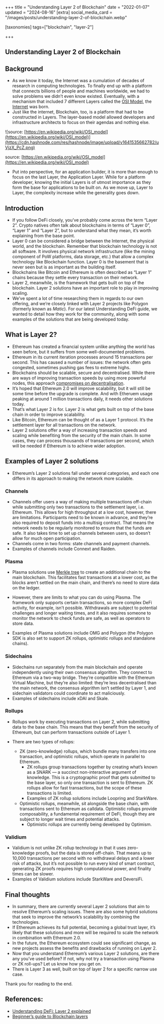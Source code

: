 +++
title = "Understanding Layer 2 of Blockchain"
date = "2022-01-07"
updated = "2024-08-16"
[extra]
social_media_card = "/images/posts/understanding-layer-2-of-blockchain.webp"

[taxonomies]
tags=["blockchain", "layer-2"]

+++
## Understanding Layer 2 of Blockchain

## Background

- As we know it today, the Internet was a cumulation of decades of research in computing technologies. To finally end up with a platform that connects billions of people and machines worldwide, we had to solve problems we didn’t even know existed. Eventually, with a mechanism that included 7 different Layers called the [OSI Model](https://en.wikipedia.org/wiki/OSI_model), the [Internet](https://en.wikipedia.org/wiki/Internet) was born.
- Just like the internet, Blockchain, too, is a platform that had to be constructed in Layers. The layer-based model allowed developers and infrastructure architects to focus on their agendas and nothing else.

![source: [https://en.wikipedia.org/wiki/OSI_model](https://en.wikipedia.org/wiki/OSI_model)](https://cdn.hashnode.com/res/hashnode/image/upload/v1641535662782/uVjzX_PcZ.png)


source: [https://en.wikipedia.org/wiki/OSI_model](https://en.wikipedia.org/wiki/OSI_model)

- Put into perspective, for an application builder, it is more than enough to focus on the last Layer, the Application Layer. While for a platform developer, knowing the initial Layers is of utmost importance as they form the base for applications to be built on. As we move up, Layer to Layer, the complexity increase while the generality goes down.

## Introduction

- If you follow DeFi closely, you’ve probably come across the term “Layer 2”. Crypto natives often talk about blockchains in terms of “Layer 0”, “Layer 1”  and “Layer 2”, but to understand what they mean, it’s worth explaining from the base point.
- Layer 0 can be considered a bridge between the Internet, the physical world, and the blockchain. Remember that blockchain technology is not all software. It involves
physical network infrastructure (like the mining component of PoW platforms, data storage, etc.) that allow a complex technology like Blockchain function. Layer 0 is the basement that is never seen but is as important as the building itself.
- Blockchains like Bitcoin and Ethereum is often described as “Layer 1” chains because they settle every transaction on their network.
- Layer 2, meanwhile, is the framework that gets built on top of the blockchain. Layer 2 solutions have an important role to play in improving scaling.
- We’ve spent a lot of time researching them in regards to our own offering, and we’re closely linked with Layer 2 projects like Polygon (formerly known as *Matic*). For our latest Understanding DeFi guide, we wanted to detail how they work for the community, along with some examples of the solutions that are being developed today.

## **What is Layer 2?**

- Ethereum has created a financial system unlike anything the world has seen before, but it suffers from some well-documented problems.
- Ethereum in its current iteration processes around 15 transactions per second. This has caused a number of issues: the network often gets congested, sometimes pushing gas fees to extreme highs.
- Blockchains should be scalable, secure and decentralised. While there are ways of improving transaction speeds by using more powerful nodes, this approach [compromises on decentralisation](https://twitter.com/SBF_Alameda/status/1343436567847739392).
- It’s hoped that Ethereum 2.0 will improve scalability, but it will still be some time before the upgrade is complete. And with Etheruem usage peaking at around 1 million transactions daily, it needs other solutions today.
- That’s what Layer 2 is for. Layer 2 is what gets built on top of the base chain in order to improve scalability.
- Like Bitcoin, Ethereum can be thought of as a Layer 1 protocol. It’s the settlement layer for all transactions on the network.
- Layer 2 solutions offer a way of increasing transaction speeds and scaling while benefiting from the security of the main chain. In some cases, they can process thousands of transactions per second, which will be needed if Ethereum is to achieve wider adoption.

## **Examples of Layer 2 solutions**

- Ethereum’s Layer 2 solutions fall under several categories, and each one differs in its approach to making the network more scalable.

### **Channels**

- Channels offer users a way of making multiple transactions off-chain while submitting only two transactions to the settlement layer, i.e. Ethereum. This allows for high throughput at a low cost, however, there are limitations. Participants need to be known in advance, and they’re also required to deposit funds into a multisig contract. That means the network needs to be regularly monitored to ensure that the funds are safe. It also takes time to set up channels between users, so doesn’t allow for much open participation.
- Channels come in two forms: state channels and payment channels.
- Examples of channels include Connext and Raiden.

### **Plasma**

- Plasma solutions use [Merkle tree](https://en.wikipedia.org/wiki/Merkle_tree) to create an additional chain to the main blockchain. This facilitates fast transactions at a lower cost, as the blocks aren’t settled on the main chain, and there’s no need to store data on the ledger.

- However, there are limits to what you can do using Plasma. The framework only supports certain transactions, so more complex DeFi activity, for example, isn’t possible. Withdrawals are subject to potential challenges and longer waiting times, and it also requires someone to monitor the network to check funds are safe, as well as operators to store data.
- Examples of Plasma solutions include OMG and Polygon (the Polygon SDK is also set to support ZK rollups, optimistic rollups and standalone chains).

### **Sidechains**

- Sidechains run separately from the main blockchain and operate independently using their own consensus algorithm. They connect to Ethereum via a two-way bridge. They’re compatible with the Ethereum Virtual Machine, but they’re also limited: they’re less decentralised than the main network, the consensus algorithm isn’t settled by Layer 1, and sidechain validators could coordinate to act maliciously.
- Examples of sidechains include xDAI and Skale.

### **Rollups**

- Rollups work by executing transactions on Layer 2, while submitting data to the base chain. This means that they benefit from the security of Ethereum, but can perform transactions outside of Layer 1.

- There are two types of rollups:
    - ZK (zero-knowledge) rollups, which bundle many transfers into one transaction, and optimistic rollups, which operate in parallel to Ethereum.
        - ZK rollups group transactions together by creating what’s known as a SNARK — a succinct non-interactive argument of knowledge. This is a cryptographic proof that gets submitted to the base layer, so only one transaction is sent to Ethereum. ZK rollups allow for fast transactions, but the scope of these transactions is limited.
        - Examples of ZK rollup solutions include Loopring and StarkWare.
    - Optimistic rollups, meanwhile, sit alongside the base chain, with transactions sent to Ethereum as calldata. Optimistic rollups provide composability, a fundamental requirement of DeFi, though they are subject to longer wait times and potential attacks.
        - Optimistic rollups are currently being developed by Optimism.

### **Validium**

- Validium is not unlike ZK rollup technology in that it uses zero-knowledge proofs, but the data is stored off-chain. That means up to 10,000 transactions per second with no withdrawal delays and a lower risk of attacks, but it’s not possible to run every kind of smart contract, generating ZK proofs requires high computational power, and finality times can be slower.
- Examples of Validium solutions include StarkWare and DeversiFi.

## **Final thoughts**

- In summary, there are currently several Layer 2 solutions that aim to resolve Ethereum’s scaling issues. There are also some hybrid solutions that seek to improve the network’s scalability by combining the technologies.
- If Ethereum achieves its full potential, becoming a global trust layer, it’s likely that these solutions and more will be required to scale the network in combination with Ethereum 2.0.
- In the future, the Ethereum ecosystem could see significant change, as new projects assess the benefits and drawbacks of running on Layer 2.
- Now that you understand Ethereum’s various Layer 2 solutions, are there any you’ve used before? If not, why not try a transaction using Plasma or ZK roll-ups? Let us know how you get on.
- There is Layer 3 as well, built on top of layer 2 for a specific narrow use case.

Thank you for reading to the end.

## References:

- [Understanding DeFi: Layer 2 explained](https://medium.com/monolith/understanding-defi-layer-2-explained-6981ef6c8990#:~:text=Layer%202%20is%20what%20gets%20built%20on%20top,benefiting%20from%20the%20security%20of%20the%20main%20chain)
- [Beginner’s guide to Blockchain layers](https://cryptoadventure.com/beginners-guide-to-blockchain-layers/)
